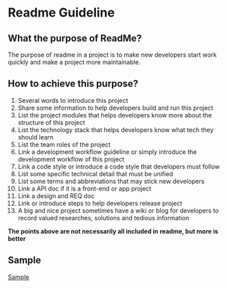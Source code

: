 # Readme Guideline



## What the purpose of ReadMe?

The purpose of readme in a project is to make new developers start work quickly and make a project more maintainable.



## How to achieve this purpose?

1. Several words to introduce this project
2. Share some information to help developers build and run this project
3. List the project modules  that helps developers know more about the structure of this project 
4. List the technology stack that helps developers know what tech they should learn
5. List the team roles of the project
6. Link a development workflow guideline or simply introduce the development workflow of this project
7. Link a code style or introduce a code style that developers must follow
8. List some specific technical detail that must be unified
9. List some terms and abbreviations that may stick new developers
10. Link a API doc if it is a front-end or app project
11. Link a design and REQ doc
12. Link or introduce steps to help developers release project
13. A big and nice project sometimes have a wiki or blog for developers to record valued researches, solutions and tedious information



**The points above are not necessarily all included in readme, but more is better**



## Sample

[Sample](ReadMe.md)



